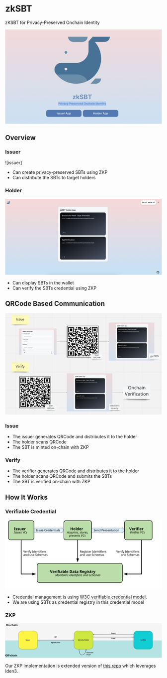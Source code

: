 # zkSBT

zKSBT for Privacy-Preserved Onchain Identity

![top](./docs/top.png)

## Overview

### Issuer

![issuer]

- Can create privacy-preserved SBTs using ZKP
- Can distribute the SBTs to target holders

### Holder

![holder](./docs/holder.png)

- Can display SBTs in the wallet
- Can verify the SBTs credential using ZKP

## QRCode Based Communication

![qrcode-communication](./docs/qrcode-communication.png)

### Issue

- The issuer generates QRCode and distributes it to the holder
- The holder scans QRCode
- The SBT is minted on-chain with ZKP

### Verify

- The verifier generates QRCode and distributes it to the holder
- The holder scans QRCode and submits the SBTs
- The SBT is verified on-chain with ZKP

## How It Works

### Verifiable Credential

![architecture-credential](./docs/architecture-credential.svg)

- Credential management is using [W3C verifiable credential model](https://www.w3.org/TR/vc-data-model/#ecosystem-overview).
- We are using SBTs as credential registry in this credential model

### ZKP

![architecture-zkp](./docs/architecture-zkp.png)

Our ZKP implementation is extended version of [this repo](https://github.com/enricobottazzi/ZK-SBT) which leverages Iden3.
